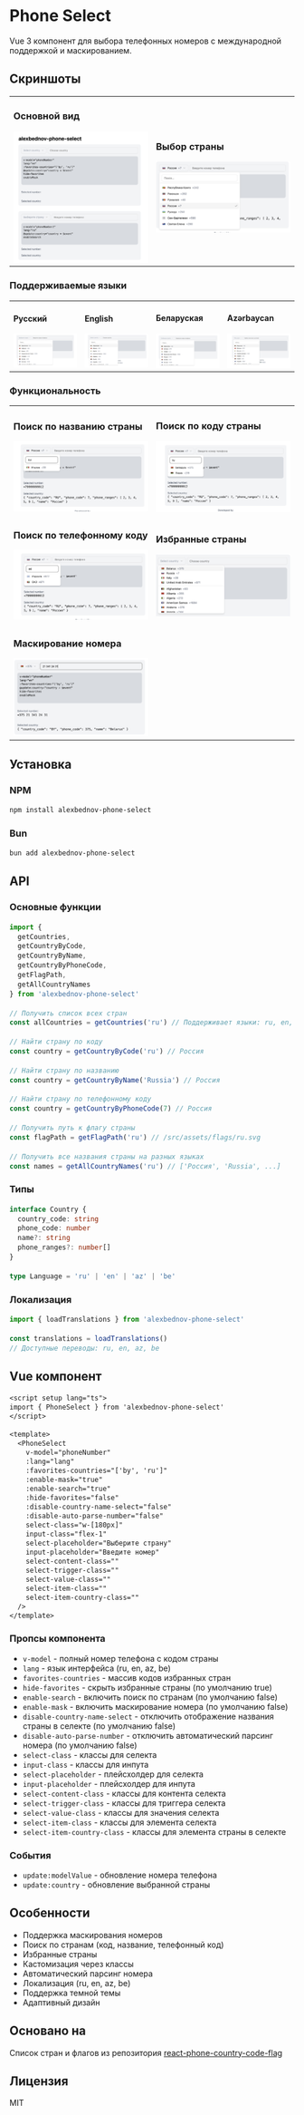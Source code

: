 # Phone Select

Vue 3 компонент для выбора телефонных номеров с международной поддержкой и маскированием.

## Скриншоты

<table>
  <tr>
    <td width="50%">
      <h3>Основной вид</h3>
      <img src="./docs/images/main.png" alt="Основной вид компонента" />
    </td>
    <td width="50%">
      <h3>Выбор страны</h3>
      <img src="./docs/images/select.png" alt="Выбор страны" />
    </td>
  </tr>
</table>

### Поддерживаемые языки

<table>
  <tr>
    <td width="25%">
      <h4>Русский</h4>
      <img src="./docs/images/lang-ru.png" alt="Русский язык" />
    </td>
    <td width="25%">
      <h4>English</h4>
      <img src="./docs/images/lang-en.png" alt="Английский язык" />
    </td>
    <td width="25%">
      <h4>Беларуская</h4>
      <img src="./docs/images/lang-be.png" alt="Белорусский язык" />
    </td>
    <td width="25%">
      <h4>Azərbaycan</h4>
      <img src="./docs/images/lang-az.png" alt="Азербайджанский язык" />
    </td>
  </tr>
</table>

### Функциональность

<table>
  <tr>
    <td width="50%">
      <h3>Поиск по названию страны</h3>
      <img src="./docs/images/search-by-name.png" alt="Поиск по названию страны" />
    </td>
    <td width="50%">
      <h3>Поиск по коду страны</h3>
      <img src="./docs/images/search-by-country-key.png" alt="Поиск по коду страны" />
    </td>
  </tr>
  <tr>
    <td width="50%">
      <h3>Поиск по телефонному коду</h3>
      <img src="./docs/images/search-by-country-key-2.png" alt="Поиск по телефонному коду" />
    </td>
    <td width="50%">
      <h3>Избранные страны</h3>
      <img src="./docs/images/fav.png" alt="Избранные страны" />
    </td>
  </tr>
  <tr>
    <td width="50%">
      <h3>Маскирование номера</h3>
      <img src="./docs/images/mask.png" alt="Маскирование номера" />
    </td>
    <td width="50%"></td>
  </tr>
</table>

## Установка

### NPM
```bash
npm install alexbednov-phone-select
```

### Bun
```bash
bun add alexbednov-phone-select
```

## API

### Основные функции

```typescript
import {
  getCountries,
  getCountryByCode,
  getCountryByName,
  getCountryByPhoneCode,
  getFlagPath,
  getAllCountryNames
} from 'alexbednov-phone-select'

// Получить список всех стран
const allCountries = getCountries('ru') // Поддерживает языки: ru, en, az, be

// Найти страну по коду
const country = getCountryByCode('ru') // Россия

// Найти страну по названию
const country = getCountryByName('Russia') // Россия

// Найти страну по телефонному коду
const country = getCountryByPhoneCode(7) // Россия

// Получить путь к флагу страны
const flagPath = getFlagPath('ru') // /src/assets/flags/ru.svg

// Получить все названия страны на разных языках
const names = getAllCountryNames('ru') // ['Россия', 'Russia', ...]
```

### Типы

```typescript
interface Country {
  country_code: string
  phone_code: number
  name?: string
  phone_ranges?: number[]
}

type Language = 'ru' | 'en' | 'az' | 'be'
```

### Локализация

```typescript
import { loadTranslations } from 'alexbednov-phone-select'

const translations = loadTranslations()
// Доступные переводы: ru, en, az, be
```

## Vue компонент

```vue
<script setup lang="ts">
import { PhoneSelect } from 'alexbednov-phone-select'
</script>

<template>
  <PhoneSelect
    v-model="phoneNumber"
    :lang="lang"
    :favorites-countries="['by', 'ru']"
    :enable-mask="true"
    :enable-search="true"
    :hide-favorites="false"
    :disable-country-name-select="false"
    :disable-auto-parse-number="false"
    select-class="w-[180px]"
    input-class="flex-1"
    select-placeholder="Выберите страну"
    input-placeholder="Введите номер"
    select-content-class=""
    select-trigger-class=""
    select-value-class=""
    select-item-class=""
    select-item-country-class=""
  />
</template>
```

### Пропсы компонента

- `v-model` - полный номер телефона с кодом страны
- `lang` - язык интерфейса (ru, en, az, be)
- `favorites-countries` - массив кодов избранных стран
- `hide-favorites` - скрыть избранные страны (по умолчанию true)
- `enable-search` - включить поиск по странам (по умолчанию false)
- `enable-mask` - включить маскирование номера (по умолчанию false)
- `disable-country-name-select` - отключить отображение названия страны в селекте (по умолчанию false)
- `disable-auto-parse-number` - отключить автоматический парсинг номера (по умолчанию false)
- `select-class` - классы для селекта
- `input-class` - классы для инпута
- `select-placeholder` - плейсхолдер для селекта
- `input-placeholder` - плейсхолдер для инпута
- `select-content-class` - классы для контента селекта
- `select-trigger-class` - классы для триггера селекта
- `select-value-class` - классы для значения селекта
- `select-item-class` - классы для элемента селекта
- `select-item-country-class` - классы для элемента страны в селекте

### События

- `update:modelValue` - обновление номера телефона
- `update:country` - обновление выбранной страны

## Особенности

- Поддержка маскирования номеров
- Поиск по странам (код, название, телефонный код)
- Избранные страны
- Кастомизация через классы
- Автоматический парсинг номера
- Локализация (ru, en, az, be)
- Поддержка темной темы
- Адаптивный дизайн

## Основано на

Список стран и флагов из репозитория [react-phone-country-code-flag](https://github.com/markliu2013/react-phone-country-code-flag/tree/main)

## Лицензия

MIT
